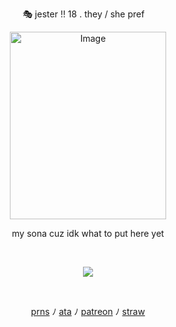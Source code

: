 
<p align="center">
🎭 jester !! 18 . they / she pref  ⠀
<p align="center">
<img width="250" height="300" alt="Image" src="https://github.com/user-attachments/assets/c9c797f7-d842-47c0-9416-188544e3ae48" />
<p align="center">
my sona cuz idk what to put here yet
</p>  
     ⠀⠀ ⠀  ⠀⠀⠀ ⠀⠀ ⠀ ⠀⠀⠀   <p align="center">
<p align="center"> <img src="https://komarev.com/ghpvc/?username=KlNGSJESTER&color=191970&flat&label=stalkers!!"></img>
</p>  ⠀
<p align="center"> <a href="https://pronouns.cc/@j3ster">prns</a> ﾉ <a href="https://clowninaround.atabook.org/">ata</a>  ﾉ <a href="https://patreon.com/fooling">patreon</a>  ﾉ <a href="https://loooey.straw.page">straw</a>
